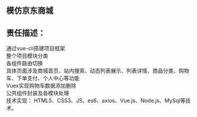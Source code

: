 模仿京东商城
-----
责任描述：  
----

通过vue-cli搭建项目框架  
整个项目模块分类  
各组件路由切换  
具体页面涉及商城首页、站内搜索、动态列表展示、列表详情、商品分类、购物车、下单支付、个人中心等功能  
Vuex实现购物车数据添加删除  
公共组件封装及各模块处理  
技术实现： HTML5、CSS3、JS、es6、axios、Vue.js、Node.js、MySql等技术。  


